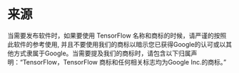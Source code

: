 # 来源

当需要发布软件时，如果要使用 TensorFlow 名称和商标的时候，请严谨的按照此软件的参考使用, 并且不要使用我们的商标以暗示您已获得Google的认可或以其他方式隶属于Google。当需要提及我们的商标时，请包含以下归属声明：“TensorFlow，TensorFlow 商标和任何相关标志均为Google Inc.的商标。”


